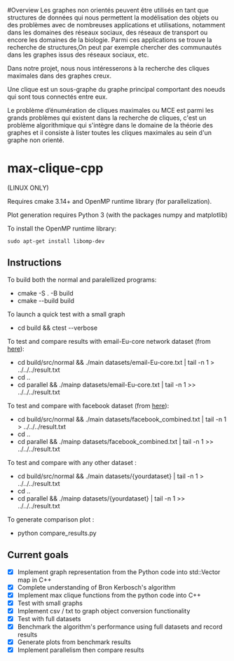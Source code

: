 #Overview
Les graphes non orientés peuvent être utilisés en tant que structures de données qui nous permettent la modélisation des objets ou des problèmes avec de nombreuses applications et utilisations, notamment dans les domaines des réseaux sociaux, des réseaux de transport ou encore les domaines de la biologie. Parmi ces applications se trouve la recherche de structures,On peut par exemple chercher des communautés dans les graphes issus des réseaux sociaux, etc.

Dans notre projet, nous nous intéresserons à la recherche des cliques maximales dans des graphes creux.

Une clique est un sous-graphe du graphe principal comportant des noeuds qui sont tous connectés entre eux.

Le problème d’énumération de cliques maximales ou MCE est parmi les grands problèmes qui existent dans la recherche de cliques, c'est un problème algorithmique qui s'intègre dans le domaine de la théorie des graphes et il consiste à lister toutes les cliques maximales au sein d'un graphe non orienté.




# max-clique-cpp

(LINUX ONLY)

Requires cmake 3.14+ and OpenMP runtime library (for parallelization).

Plot generation requires Python 3 (with the packages numpy and matplotlib)

To install the OpenMP runtime library:

`sudo apt-get install libomp-dev`

## Instructions

To build both the normal and paralellized programs:

- cmake -S . -B build
- cmake --build build

To launch a quick test with a small graph

- cd build && ctest --verbose

To test and compare results with email-Eu-core network dataset (from [here](https://snap.stanford.edu/data/email-Eu-core.html)):

- cd build/src/normal && ./main datasets/email-Eu-core.txt | tail -n 1 > ../../../result.txt
- cd ..
- cd parallel && ./mainp datasets/email-Eu-core.txt | tail -n 1 >> ../../../result.txt

To test and compare with facebook dataset (from [here](https://snap.stanford.edu/data/ego-Facebook.html)):

- cd build/src/normal && ./main datasets/facebook_combined.txt | tail -n 1 > ../../../result.txt
- cd ..
- cd parallel && ./mainp datasets/facebook_combined.txt | tail -n 1 >> ../../../result.txt

To test and compare with any other dataset :

- cd build/src/normal && ./main datasets/{yourdataset} | tail -n 1 > ../../../result.txt
- cd ..
- cd parallel && ./mainp datasets/{yourdataset} | tail -n 1 >> ../../../result.txt

To generate comparison plot :

- python compare_results.py

## Current goals

- [x] Implement graph representation from the Python code into std::Vector map in C++
- [x] Complete understanding of Bron Kerbosch's algorithm
- [x] Implement max clique functions from the python code into C++
- [x] Test with small graphs
- [x] Implement csv / txt to graph object conversion functionality 
- [x] Test with full datasets
- [x] Benchmark the algorithm's performance using full datasets and record results
- [x] Generate plots from benchmark results
- [x] Implement parallelism then compare results 
